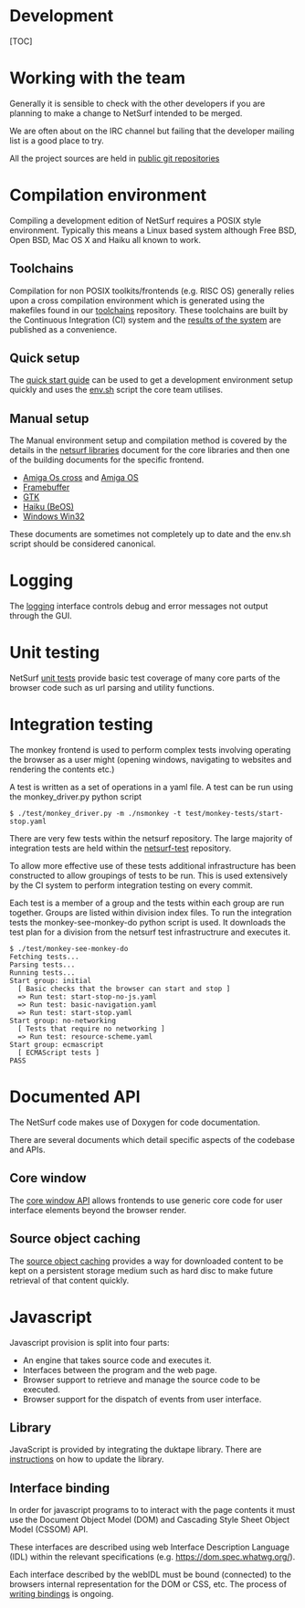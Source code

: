 Development
===========

[TOC]

# Working with the team

Generally it is sensible to check with the other developers if you are
planning to make a change to NetSurf intended to be merged.

We are often about on the IRC channel but failing that the developer
mailing list is a good place to try.

All the project sources are held in [public git repositories](http://source.netsurf-browser.org/)

# Compilation environment

Compiling a development edition of NetSurf requires a POSIX style
environment. Typically this means a Linux based system although Free
BSD, Open BSD, Mac OS X and Haiku all known to work.

## Toolchains

Compilation for non POSIX toolkits/frontends (e.g. RISC OS) generally
relies upon a cross compilation environment which is generated using
the makefiles found in our
[toolchains](http://source.netsurf-browser.org/toolchains.git/)
repository. These toolchains are built by the Continuous Integration
(CI) system and the
[results of the system](http://ci.netsurf-browser.org/builds/toolchains/)
are published as a convenience.

## Quick setup

The [quick start guide](docs/quick-start.md) can be used to get a
development environment setup quickly and uses the
[env.sh](env_8sh_source.html) script the core team utilises.

## Manual setup

The Manual environment setup and compilation method is covered by the
details in the [netsurf libraries](docs/netsurf-libraries.md) document
for the core libraries and then one of the building documents for the
specific frontend.

- [Amiga Os cross](docs/building-AmigaCross.md) and [Amiga OS](docs/building-AmigaOS.md)
- [Framebuffer](docs/building-Framebuffer.md)
- [GTK](docs/building-GTK.md)
- [Haiku (BeOS)](docs/building-Haiku.md)
- [Windows Win32](docs/building-Windows.md)

These documents are sometimes not completely up to
date and the env.sh script should be considered canonical.

# Logging

The [logging](docs/logging.md) interface controls debug and error
messages not output through the GUI.

# Unit testing

NetSurf [unit tests](docs/unit-testing.md) provide basic test coverage
of many core parts of the browser code such as url parsing and utility
functions.

# Integration testing

The monkey frontend is used to perform complex tests involving
operating the browser as a user might (opening windows, navigating to
websites and rendering the contents etc.)

A test is written as a set of operations in a yaml file. A test can be
run using the monkey_driver.py python script

    $ ./test/monkey_driver.py -m ./nsmonkey -t test/monkey-tests/start-stop.yaml

There are very few tests within the netsurf repository. The large
majority of integration tests are held within the
[netsurf-test](http://source.netsurf-browser.org/netsurf-test.git/)
repository.

To allow more effective use of these tests additional infrastructure
has been constructed to allow groupings of tests to be run. This is
used extensively by the CI system to perform integration testing on
every commit.

Each test is a member of a group and the tests within each group are
run together. Groups are listed within division index files. To run
the integration tests the monkey-see-monkey-do python script is
used. It downloads the test plan for a division from the netsurf test
infrastructrure and executes it.

    $ ./test/monkey-see-monkey-do
    Fetching tests...
    Parsing tests...
    Running tests...
    Start group: initial
      [ Basic checks that the browser can start and stop ]
      => Run test: start-stop-no-js.yaml
      => Run test: basic-navigation.yaml
      => Run test: start-stop.yaml
    Start group: no-networking
      [ Tests that require no networking ]
      => Run test: resource-scheme.yaml
    Start group: ecmascript
      [ ECMAScript tests ]
    PASS


# Documented API

The NetSurf code makes use of Doxygen for code documentation.

There are several documents which detail specific aspects of the
codebase and APIs.

## Core window

The [core window API](docs/core-window-interface.md) allows frontends
to use generic core code for user interface elements beyond the
browser render.

## Source object caching

The [source object caching](docs/source-object-backing-store.md)
provides a way for downloaded content to be kept on a persistent
storage medium such as hard disc to make future retrieval of that
content quickly.

# Javascript

Javascript provision is split into four parts:
- An engine that takes source code and executes it.
- Interfaces between the program and the web page.
- Browser support to retrieve and manage the source code to be executed.
- Browser support for the dispatch of events from user interface.

## Library

JavaScript is provided by integrating the duktape library. There are
[instructions](docs/updating-duktape.md) on how to update the library.

## Interface binding

In order for javascript programs to to interact with the page contents
it must use the Document Object Model (DOM) and Cascading Style Sheet
Object Model (CSSOM) API.

These interfaces are described using web Interface Description
Language (IDL) within the relevant specifications
(e.g. https://dom.spec.whatwg.org/).

Each interface described by the webIDL must be bound (connected) to
the browsers internal representation for the DOM or CSS, etc. The
process of [writing bindings](docs/jsbinding.md) is ongoing.
